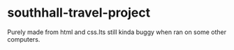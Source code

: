 # southhall-travel-project
Purely made from html and css.Its still kinda buggy when ran on some other computers.
